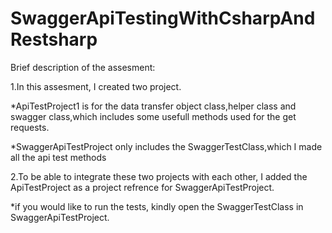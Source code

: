 # SwaggerApiTestingWithCsharpAndRestsharp
Brief description of the assesment:

1.In this assesment, I created two project.

*ApiTestProject1 is for the data transfer object class,helper class and swagger class,which includes 
some usefull methods used for the get requests.

*SwaggerApiTestProject only includes the SwaggerTestClass,which I made all the api test methods 

2.To be able to integrate these two projects with each other, I added the ApiTestProject as a project refrence for  SwaggerApiTestProject.

*if you would like to run the tests, kindly open the SwaggerTestClass in SwaggerApiTestProject.
